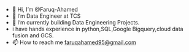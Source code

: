 - 👋 Hi, I’m @Faruq-Ahamed
- 👀 I’m Data Engineer at TCS
- 🌱 I’m currently building Data Engineering Projects.
- i have hands experience in python,SQL,Google Bigquery,cloud data fusion and GCS.
- 📫 How to reach me faruqahamed95@gmail.com

<!---
Faruq-Ahamed/Faruq-Ahamed is a ✨ special ✨ repository because its `README.md` (this file) appears on your GitHub profile.
You can click the Preview link to take a look at your changes.
--->
